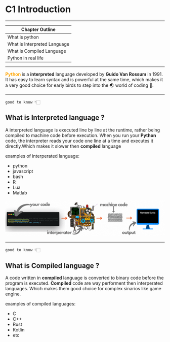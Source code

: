 # C1 Introduction
<hr>


|**Chapter Outline**|
|---|
|What is python |
|What is Interpreted Language|
|What is Compiled Language
|Python in real life |
<hr>

<span style="color:orange;font-weight:bold">Python </span> is a **interpreted** language developed by **Guido Van Rossum** in 1991. It has easy to learn syntax and is powerful at the same time, which makes it a very good choice for early birds to step into the 🌏 world of coding 💝.

<hr>

`good to know 👇🏻`
## What is **Interpreted** language ?  
A interpreted language is executed line by line at the runtime, rather being compiled to machine code before execution. When you run your **Python** code, the interpreter reads your code one line at a time and executes it directly.Which makes it slower then **compiled** language

examples of interperated language:
* python
* javascript
* bash
* R
* Lua
* Matlab

<img src="/assets/interperated_code.gif" alt="interperated lang animation"/>
<hr>

`good to know 👇🏻`
## What is **Compiled** language ? 
A code written in **compiled** language is converted to binary code before the program is executed. **Compiled** code are way performent then interperated languages. Which makes them good choice for complex sinarios like game engine.

examples of compiled languages:
* C
* C++
* Rust
* Kotlin
* etc